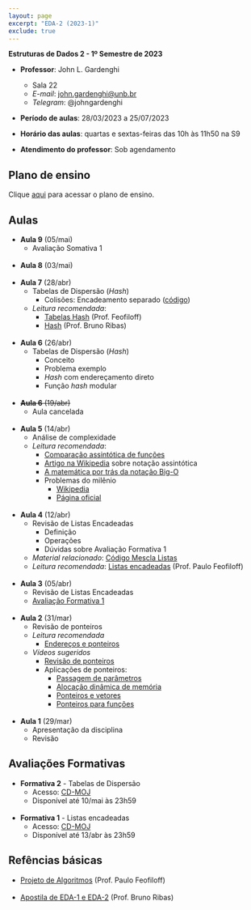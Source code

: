 ```yaml
---
layout: page
excerpt: "EDA-2 (2023-1)"
exclude: true
---
```


**Estruturas de Dados 2 - 1º Semestre de 2023**

* **Professor**: John L. Gardenghi
  + Sala 22
  + *E-mail*: john.gardenghi@unb.br
  + *Telegram*: @johngardenghi

* **Período de aulas**: 28/03/2023 a 25/07/2023
* **Horário das aulas**: quartas e sextas-feiras das 10h às 11h50 na S9
* **Atendimento do professor**: Sob agendamento

## Plano de ensino

Clique <a href="plano_eda2_23_1.pdf" target="_blank">aqui</a> para acessar o plano de ensino.

## Aulas

* **Aula 9** (05/mai)
  + Avaliação Somativa 1
<br><br>
* **Aula 8** (03/mai)
<br><br>
* **Aula 7** (28/abr)
  + Tabelas de Dispersão (*Hash*)
    + Colisões: Encadeamento separado ([código](hash_encadeamento.c))
  + *Leitura recomendada*:
    + <a href="https://www.ime.usp.br/~pf/algoritmos/aulas/hash.html" target="_blank">Tabelas Hash</a> (Prof. Feofiloff)
    + <a href="https://www.brunoribas.com.br/apostila-eda/hashtable.html" target="_blank">Hash</a> (Prof. Bruno Ribas)
<br><br>
* **Aula 6** (26/abr)
  + Tabelas de Dispersão (*Hash*)
    + Conceito
    + Problema exemplo
    + *Hash* com endereçamento direto
    + Função *hash* modular
<br><br>
* ~~**Aula 6** (19/abr)~~
  + Aula cancelada
<br><br>
* **Aula 5** (14/abr)
  + Análise de complexidade
  + *Leitura recomendada*:
    + <a href="https://www.ime.usp.br/~pf/analise_de_algoritmos/aulas/Oh.html" target="_blank">Comparação assintótica de funções</a>
    + <a href="https://en.wikipedia.org/wiki/Big_O_notation" target="_blank">Artigo na Wikipedia</a> sobre notação assintótica
    + <a href="https://towardsdatascience.com/the-math-behind-big-o-and-other-asymptotic-notations-64487889f33f" target="_blank">A matemática por trás da notação Big-O</a>
    + Problemas do milênio
      + <a href="https://pt.wikipedia.org/wiki/Problemas_do_Pr%C3%A9mio_Millennium" target="_blank">Wikipedia</a>
      + <a href="https://www.claymath.org/millennium-problems/millennium-prize-problems" target="_blank">Página oficial</a>
<br><br>
* **Aula 4** (12/abr)
  + Revisão de Listas Encadeadas
    + Definição
    + Operações
    + Dúvidas sobre Avaliação Formativa 1
  + *Material relacionado*: <a href="mescla_lista.c">Código Mescla Listas</a>
  + *Leitura recomendada*: <a href="https://www.ime.usp.br/~pf/algoritmos/aulas/lista.html" target="_blank">Listas encadeadas</a> (Prof. Paulo Feofiloff)
<br><br>
* **Aula 3** (05/abr)
  + Revisão de Listas Encadeadas
  + <a href="https://moj.naquadah.com.br/cgi-bin/contest.sh/jl_eda2_t01_f1_2023_1" target="_blank">Avaliação Formativa 1</a>
<br><br>
* **Aula 2** (31/mar)
  + Revisão de ponteiros
  + *Leitura recomendada*
    + <a href="https://www.ime.usp.br/~pf/algoritmos/aulas/pont.html" target="_blank">Endereços e ponteiros</a>
  + *Vídeos sugeridos*
    + <a href="https://youtu.be/r3ooCq07dOA" target="_blank">Revisão de ponteiros</a>
    + Aplicações de ponteiros:
      + <a href="https://web.microsoftstream.com/video/0b127270-4078-465c-96e9-c0b60b84a2ec" target="_blank">Passagem de parâmetros</a>
      + <a href="https://web.microsoftstream.com/video/d13206d2-ad31-4343-9515-8b7a075314da" target="_blank">Alocação dinâmica de memória</a>
      + <a href="https://web.microsoftstream.com/video/24a54429-1540-4d47-b5b1-f75a035d2f57" target="_blank">Ponteiros e vetores</a>
      + <a href="https://web.microsoftstream.com/video/3fa477cc-bd11-47ca-ba8c-ee7e5ba470f5" target="_blank">Ponteiros para funções</a>
<br><br>
* **Aula 1** (29/mar)
  + Apresentação da disciplina
  + Revisão

## Avaliações Formativas

* **Formativa 2** - Tabelas de Dispersão
  + Acesso: <a href="https://moj.naquadah.com.br/cgi-bin/contest.sh/jl_eda2_t01_f2_2023_1" target="_blank">CD-MOJ</a>
  + Disponível até 10/mai às 23h59
<br><br>
* **Formativa 1** - Listas encadeadas
  + Acesso: <a href="https://moj.naquadah.com.br/cgi-bin/contest.sh/jl_eda2_t01_f1_2023_1" target="_blank">CD-MOJ</a>
  + Disponível até 13/abr às 23h59

## Refências básicas

* <a href="https://www.ime.usp.br/~pf/algoritmos/index.html" target="_blank">Projeto de Algoritmos</a> (Prof. Paulo Feofiloff)
<br><br>
* <a href="https://www.brunoribas.com.br/apostila-eda/" target="_blank">Apostila de EDA-1 e EDA-2</a> (Prof. Bruno Ribas)